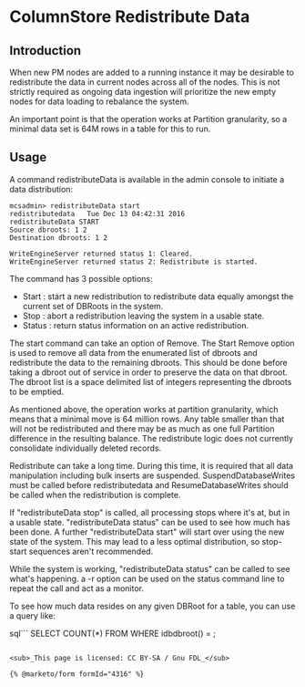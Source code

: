 # ColumnStore Redistribute Data

## Introduction

When new PM nodes are added to a running instance it may be desirable to redistribute the data in current nodes across all of the nodes. This is not strictly required as ongoing data ingestion will prioritize the new empty nodes for data loading to rebalance the system.

An important point is that the operation works at Partition granularity, so a minimal data set is 64M rows in a table for this to run.

## Usage

A command redistributeData is available in the admin console to initiate a data distribution:

```
mcsadmin> redistributeData start
redistributedata   Tue Dec 13 04:42:31 2016
redistributeData START
Source dbroots: 1 2
Destination dbroots: 1 2

WriteEngineServer returned status 1: Cleared.
WriteEngineServer returned status 2: Redistribute is started.
```

The command has 3 possible options:

* Start : start a new redistribution to redistribute data equally amongst the current set of DBRoots in the system.
* Stop : abort a redistribution leaving the system in a usable state.
* Status : return status information on an active redistribution.

The start command can take an option of Remove. The Start Remove option is used to remove all data from the enumerated list of dbroots and redistribute the data to the remaining dbroots. This should be done before taking a dbroot out of service in order to preserve the data on that dbroot. The dbroot list is a space delimited list of integers representing the dbroots to be emptied.

As mentioned above, the operation works at partition granularity, which means that a minimal move is 64 million rows. Any table smaller than that will not be redistributed and there may be as much as one full Partition difference in the resulting balance. The redistribute logic does not currently consolidate individually deleted records.

Redistribute can take a long time. During this time, it is required that all data manipulation including bulk inserts are suspended. SuspendDatabaseWrites must be called before redistributedata and ResumeDatabaseWrites should be called when the redistribution is complete.

If "redistributeData stop" is called, all processing stops where it's at, but in a usable state. "redistributeData status" can be used to see how much has been done. A further "redistributeData start" will start over using the new state of the system. This may lead to a less optimal distribution, so stop-start sequences aren't recommended.

While the system is working, "redistributeData status" can be called to see what's happening. a -r option can be used on the status command line to repeat the call and act as a monitor.

To see how much data resides on any given DBRoot for a table, you can use a query like:

sql```
SELECT COUNT(*) FROM <table> WHERE idbdbroot(<any column>) = <dbrootnum>;
```

<sub>_This page is licensed: CC BY-SA / Gnu FDL_</sub>

{% @marketo/form formId="4316" %}
